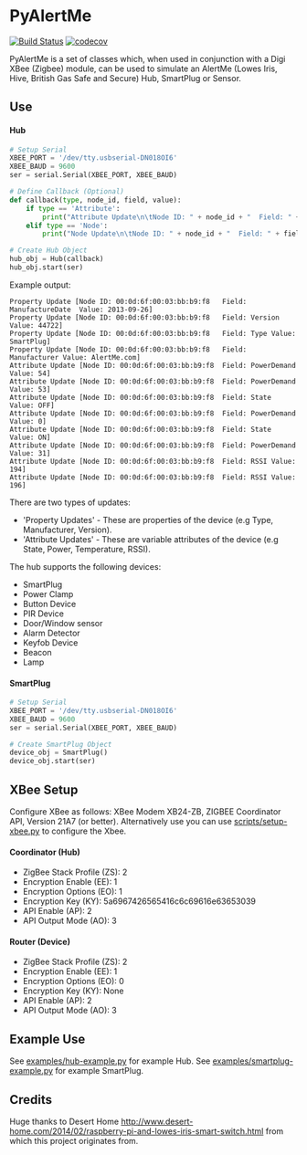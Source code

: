 # PyAlertMe #

[![Build Status](https://travis-ci.org/jamesleesaunders/PyAlertMe.svg?branch=master)](https://travis-ci.org/jamesleesaunders/PyAlertMe)
[![codecov](https://codecov.io/gh/jamesleesaunders/PyAlertMe/branch/master/graph/badge.svg)](https://codecov.io/gh/jamesleesaunders/PyAlertMe)

PyAlertMe is a set of classes which, when used in conjunction with a Digi XBee (Zigbee) module, can be used to simulate an AlertMe (Lowes Iris, Hive, British Gas Safe and Secure) Hub, SmartPlug or Sensor.

## Use ##
#### Hub ####
```python
# Setup Serial
XBEE_PORT = '/dev/tty.usbserial-DN018OI6'
XBEE_BAUD = 9600
ser = serial.Serial(XBEE_PORT, XBEE_BAUD)

# Define Callback (Optional)
def callback(type, node_id, field, value):
    if type == 'Attribute':
        print("Attribute Update\n\tNode ID: " + node_id + "  Field: " + field + "  Value: " + str(value))
    elif type == 'Node':
        print("Node Update\n\tNode ID: " + node_id + "  Field: " + field + "  Value: " + str(value))

# Create Hub Object
hub_obj = Hub(callback)
hub_obj.start(ser)
```
Example output:
```
Property Update [Node ID: 00:0d:6f:00:03:bb:b9:f8	Field: ManufactureDate	Value: 2013-09-26]
Property Update [Node ID: 00:0d:6f:00:03:bb:b9:f8	Field: Version	Value: 44722]
Property Update [Node ID: 00:0d:6f:00:03:bb:b9:f8	Field: Type	Value: SmartPlug]
Property Update [Node ID: 00:0d:6f:00:03:bb:b9:f8	Field: Manufacturer	Value: AlertMe.com]
Attribute Update [Node ID: 00:0d:6f:00:03:bb:b9:f8	Field: PowerDemand	Value: 54]
Attribute Update [Node ID: 00:0d:6f:00:03:bb:b9:f8	Field: PowerDemand	Value: 53]
Attribute Update [Node ID: 00:0d:6f:00:03:bb:b9:f8	Field: State	Value: OFF]
Attribute Update [Node ID: 00:0d:6f:00:03:bb:b9:f8	Field: PowerDemand	Value: 0]
Attribute Update [Node ID: 00:0d:6f:00:03:bb:b9:f8	Field: State	Value: ON]
Attribute Update [Node ID: 00:0d:6f:00:03:bb:b9:f8	Field: PowerDemand	Value: 31]
Attribute Update [Node ID: 00:0d:6f:00:03:bb:b9:f8	Field: RSSI	Value: 194]
Attribute Update [Node ID: 00:0d:6f:00:03:bb:b9:f8	Field: RSSI	Value: 196]
```
There are two types of updates:
* 'Property Updates' - These are properties of the device (e.g Type, Manufacturer, Version).
* 'Attribute Updates' - These are variable attributes of the device (e.g State, Power, Temperature, RSSI).

The hub supports the following devices:
* SmartPlug
* Power Clamp
* Button Device
* PIR Device
* Door/Window sensor
* Alarm Detector
* Keyfob Device
* Beacon
* Lamp

#### SmartPlug ####
```python
# Setup Serial
XBEE_PORT = '/dev/tty.usbserial-DN018OI6'
XBEE_BAUD = 9600
ser = serial.Serial(XBEE_PORT, XBEE_BAUD)

# Create SmartPlug Object
device_obj = SmartPlug()
device_obj.start(ser)
```

## XBee Setup ##
Configure XBee as follows:
XBee Modem XB24-ZB, ZIGBEE Coordinator API, Version 21A7 (or better).
Alternatively use you can use [scripts/setup-xbee.py](scripts/setup-xbee.py) to configure the Xbee. 

#### Coordinator (Hub) ####
* ZigBee Stack Profile (ZS): 2
* Encryption Enable (EE): 1
* Encryption Options (EO): 1
* Encryption Key (KY): 5a6967426565416c6c69616e63653039
* API Enable (AP): 2
* API Output Mode (AO): 3

#### Router (Device) ####
* ZigBee Stack Profile (ZS): 2
* Encryption Enable (EE): 1
* Encryption Options (EO): 0
* Encryption Key (KY): None
* API Enable (AP): 2
* API Output Mode (AO): 3

## Example Use ##
See [examples/hub-example.py](examples/hub-example.py) for example Hub.
See [examples/smartplug-example.py](examples/smartplug-example.py) for example SmartPlug.

## Credits ##
Huge thanks to Desert Home http://www.desert-home.com/2014/02/raspberry-pi-and-lowes-iris-smart-switch.html from which this project originates from.
